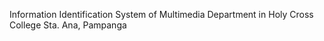 Information Identification System of Multimedia Department in Holy Cross College Sta. Ana, Pampanga
